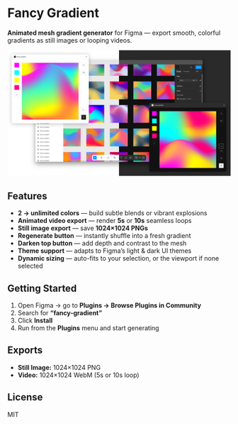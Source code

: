 # Fancy Gradient

**Animated mesh gradient generator** for Figma — export smooth, colorful gradients as still images or looping videos.  

![cover](fancy-gradient-cover.png)  

## Features

- **2 → unlimited colors** — build subtle blends or vibrant explosions  
- **Animated video export** — render **5s** or **10s** seamless loops  
- **Still image export** — save **1024×1024 PNGs**  
- **Regenerate button** — instantly shuffle into a fresh gradient  
- **Darken top button** — add depth and contrast to the mesh  
- **Theme support** — adapts to Figma’s light & dark UI themes  
- **Dynamic sizing** — auto-fits to your selection, or the viewport if none selected  

## Getting Started

1. Open Figma → go to **Plugins → Browse Plugins in Community**  
2. Search for **“fancy-gradient”**  
3. Click **Install**  
4. Run from the **Plugins** menu and start generating

## Exports

- **Still Image:** 1024×1024 PNG  
- **Video:** 1024×1024 WebM (5s or 10s loop)  

## License

MIT